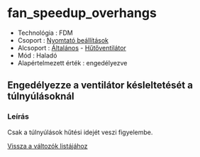 # fan\_speedup\_overhangs

* Technológia : FDM
* Csoport : [Nyomtató beállítások](../../beallitasok/printer_settings.md)
* Alcsoport : [Általános](../../beallitasok/printer_settings.md#général) - [Hűtőventilátor](../../beallitasok/printer_settings.md#ventilateur-de-refroidissement)
* Mód : Haladó
* Alapértelmezett érték : engedélyezve

## Engedélyezze a ventilátor késleltetését a túlnyúlásoknál

### Leírás

Csak a túlnyúlások hűtési idejét veszi figyelembe.

[Vissza a változók listájához](../../variable_list)

